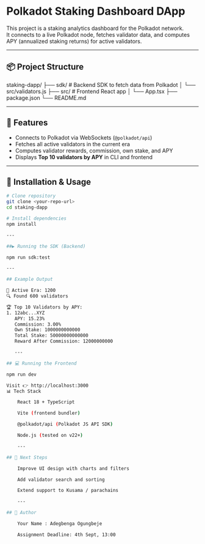 # Polkadot Staking Dashboard DApp

This project is a staking analytics dashboard for the Polkadot network.  
It connects to a live Polkadot node, fetches validator data, and computes APY (annualized staking returns) for active validators.  

---

## 📦 Project Structure

staking-dapp/
├── sdk/ # Backend SDK to fetch data from Polkadot
│ └── src/validators.js
├── src/ # Frontend React app
│ └── App.tsx
├── package.json
└── README.md


---

## 🚀 Features

- Connects to Polkadot via WebSockets (`@polkadot/api`)
- Fetches all active validators in the current era
- Computes validator rewards, commission, own stake, and APY
- Displays **Top 10 validators by APY** in CLI and frontend

---

## 🔧 Installation & Usage

```bash
# Clone repository
git clone <your-repo-url>
cd staking-dapp

# Install dependencies
npm install

---

##▶️ Running the SDK (Backend)

npm run sdk:test

---

## Example Output 

📌 Active Era: 1200
🔍 Found 600 validators

🏆 Top 10 Validators by APY:
1. 12abc...XYZ
   APY: 15.23%
   Commission: 3.00%
   Own Stake: 1000000000000
   Total Stake: 50000000000000
   Reward After Commission: 12000000000

   ---

## 💻 Running the Frontend

npm run dev

Visit 👉 http://localhost:3000
📊 Tech Stack

    React 18 + TypeScript

    Vite (frontend bundler)

    @polkadot/api (Polkadot JS API SDK)

    Node.js (tested on v22+)

    ---

## 🚀 Next Steps

    Improve UI design with charts and filters

    Add validator search and sorting

    Extend support to Kusama / parachains

    ---

## 📝 Author

    Your Name : Adegbenga Ogungbeje

    Assignment Deadline: 4th Sept, 13:00
